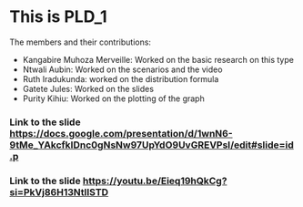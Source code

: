 This is PLD_1
===============

The members and their contributions:
- Kangabire Muhoza Merveille: Worked on the basic research on this type
- Ntwali Aubin: Worked on the scenarios and the video
- Ruth Iradukunda: worked on the distribution formula
- Gatete Jules: Worked on the slides 
- Purity Kihiu: Worked on the plotting of the graph

### Link  to the slide https://docs.google.com/presentation/d/1wnN6-9tMe_YAkcfkIDnc0gNsNw97UpYdO9UvGREVPsI/edit#slide=id.p
### Link  to the slide https://youtu.be/Eieq19hQkCg?si=PkVj86H13NtlISTD
